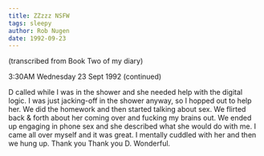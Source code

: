 ```yaml
---
title: ZZzzz NSFW
tags: sleepy
author: Rob Nugen
date: 1992-09-23
---
```


<p class=note>(transcribed from Book Two of my diary)

<p class=date>3:30AM Wednesday 23 Sept 1992 (continued)</p>

<p>D called while I was in the shower and she needed help with the
digital logic.  I was just jacking-off in the shower anyway, so I
hopped out to help her.  We did the homework and then started talking
about sex.  We flirted back &amp; forth about her coming over and
fucking my brains out.  We ended up engaging in phone sex and she
described what she would do with me.  I came all over myself and it
was great.  I mentally cuddled with her and then we hung up.  Thank
you Thank you D.  Wonderful.</p>


